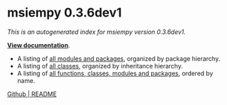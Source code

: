 # msiempy 0.3.6dev1

<!-- The mkdocs index to should show msiempy version in the header -->

*This is an autogenerated index for msiempy version 0.3.6dev1.* 

**[View documentation](msiempy.html)**. 

- A listing of [all modules and packages](moduleIndex.html), organized by package hierarchy.
- A listing of [all classes](classIndex.html), organized by inheritance hierarchy.
- A listing of [all functions, classes, modules and packages](nameIndex.html), ordered by name.

[Github | README](https://github.com/mfesiem/msiempy) 
